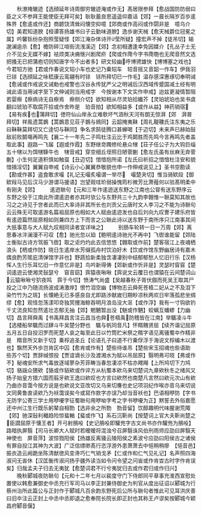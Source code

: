 <!-- { "loadSidebar": true } -->
　　秋潦掩辙迹【选顔延年诗周御穷辙迹淹或作无】髙居限参拜【愈战国防防弱曰臣之义不参拜王能使臣无拜可矣】耿耿蓄良思遥遥仰嘉话【郊】一晨长隔岁百歩逺殊界【愈逺或作还】商聼饶清耸闷懐空抑噫【郊商或作高闷或作閟非是　噫乌介切】美君知道腴【桓谭答扬雄书曰子云勤味道腴】逸歩谢天械【愈天械爵位冠冕之属】吟馨铄纷杂抱照莹疑怪【郊江淹杂体诗开莹所疑】撞宏声不掉【徒吊切】输邈澜逾杀【愈】檐防碎江喧街流浅溪迈【郊】念初相遭逢幸免因媒介【孔丛子士无介不见女无媒不嫁】袪烦类决痈惬兴剧爬疥【爬或作爮今字书爮匏也无爬音然文选把搔无已把蒲庖切则知唐字今不出者多】研文较幽呼博骋雄快【博博塞之戏也】今君轺方驰【君或作春说文轺小车也史记乃乗轺车　轺音摇又音韶一作车】伊我羽已铩【选顔延之咏嵇康云鸾翮有时铩　铩所拜切已一作毛】温存感深惠琢切奉明诫【愈诫或作戒说文诫勅也戒警也汉谷永传犹严父之明诫后汉西域传蹙国减土经有明诫此语当用诫字至下文伸诫则当用戒字　今按谢本下文实作申戒】迨兹更凝情暂阻若婴瘵【瘵病诗无自瘵焉　瘵侧介切】欲知相从尽灵珀拾纎芥【灵珀琥珀也吴书虞翻曰琥珀不取腐芥拾或作舍昨是　珀音拍】欲知相益多【或作从益】神药销宿【易有疾也蒲拜切】徳符仙山岸永立难欹坏气涵秋天河有朗无惊湃【郊　湃普拜切】祥鳯遗蒿鷃【蒿鷃意见荘子鷃与鴳同】云韶掩夷靺【周礼鞮鞻氏注东夷之乐曰靺靺莫拜切又亡逹切与靺同】争名求鹄徒腾口甚蝉喝【于迈切】未来声已赫始鼔敌前败鬬塲再鸣先【襄二十一年先二子鸣杜注云比于鸡鬬胜而先鸣今言再鸣先者盖取此事】遐路一飞届【遐或作霞】东野继竒躅修纶悬众犗【荘子任公子为大钩巨缁五十犗以为饵犗騬牛也　犗音戒】穿空细丘垤照日陋菅蒯【愈左氏虽有丝麻无弃菅蒯】小生何足道积慎如触虿【丑迈切】愔愔抱所诺【左氏曰祈招之愔愔杜注安和貌　愔揖淫切】翼翼自申戒【诗云小心翼翼恭敬貌也申一作伸戒说见上】圣书空勘读【勘或作甚】盗食敢求嘬【礼记无嘬炙嘬谓一举尽　嘬楚夬切】惟当骑欵段【御欵叚马见后汉马少游谓马援语】岂望觌珪玠弱操愧筠杉微芳比萧薤何以验髙明柔中有刚夬【郊】
　　逺逰聮句【元和三年作逺逰送东野之江南也公甞有送东野序云东野之役于江南此所谓逺逰者亦其时欤公与东野共三十九韵李翺惟一聮莫知其故也习之之诗见于世者此而已大率诗非其所长也刘贡父云唐时文人李习之不能为诗聮句云云殊无可取逺游名篇祖屈原也相如大人赋由逺逰发也自后刘向九叹曺子建乐府皆有逺逰篇然屈原相如则兼四方上下而言之公聮此诗以送东野于南所序只江南事其间大扺事意与大人赋九叹相同读者宜详味之】
　　别肠车轮转一日一万周【郊】离思春冰泮澜漫不可収【愈】驰光忽以廹【鲍明逺诗驰光不再中】飞辔谁能留【郊陆士衡拟古诗方驾振飞辔】取之讵灼灼此去信悠悠【翺取或作前】楚客宿江上夜魂栖浪头【栖或作防】晓日生逺岸水芳缀孤舟村饮泊好木【饮或作馆东野幽居诗有嘉木偶良酌芳隂庇清弹馆字非也】野蔬拾新柔独含凄凄别中结郁郁愁人忆旧行乐【汉杨恽人生行乐耳忆旧一作意忆非是】鸟吟新得俦【郊新或作忻非是】灵瑟时窅窅【楚词逺逰云使湘灵鼔瑟兮　窅音窈】霠猿夜啾啾【霠说文云覆日也谓猿在云间楚词山云猿啾啾兮狖夜鸣　霠于今切】愤涛气尚盛【吴越春秋子胥伏劔而死吴王取其尸投之江中乃随流扬波成涛激岸】恨竹泪空幽【博物志云舜死苍梧二妃从之不及泪下染竹竹为之斑】长懐絶无已多感良自尤即路渉献嵗归期眇凉秋两欢日牢落孤悲坐绸缪【愈】观怪忽荡漾叩竒独冥捜海鲸吞明月浪岛没大沤【或作浮】我有一寸钩欲钓千丈流良知忽然逺壮志郁无抽【郊】魍魉暂出没【魅或作魉】蛟螭互蟠蟉【力幽切】昌言拜舜禹【书禹拜昌言注云昌当也舜苍梧禹防稽皆在江南】举颿凌斗牛【选楼船举颿而过肆斗牛吴楚分野也　颿与帆同音凡】怀糈餽贤屈【续齐谐记屈原五月五日自投汨罗而死楚人哀之每至此日以竹筒贮米祭之糈字语见离骚蜀夲作精非是　糈音所又新于切】乗桴追圣丘【论语孔子曰道不行乗俘浮于海说文桴编木以渡也】飘然天外歩岂肯区中囚【愈肯或作有】楚些待谁吊【楚些宋玉招魂也些语助　些苏个切】贾辞缄恨投【贾谊谪长沙及渡湘水为赋以吊屈原】翳明弗可晓【弗或作不】秘魂安所求气毒放逐域蓼杂芳菲畴当春忽凄凉不枯亦飕飗【上所鸠切下力鸠切】貉謡众猥欸【貉或作貊欸或作谇方从杭蜀本欸乌来切楚词九章欸秋冬之绪风又扬子始皇方猎六国而翦牙欸王逸曰欸叹也方言曰欸然也南楚凡言然曰欸元次山有欸乃曲亦音霭今按方说是也欸说文亚改切又乌来切譍也史记项羽纪作唉亦音乌来切说文同黄鲁直读欸乃为袄霭误矣今或冩作款字亦误乃却当音袄也】巴语相咿防【字书无防字公寄三学士用咿嚘字征蜀聮句用咿呦字考之字书咿嚘为正】黙誓去外俗嘉愿还中州江生行既乐躬辇自相勠【选非余之所勠　勠音留】饮醇趣明代味腥谢荒陬【郊】驰深鼔利檝趋险惊蜚輶【蜚或作飞】系石沉靳尚【按楚词上官大夫靳尚楚之臣譛屈原于懐王者】开弓射鴅吺【史记鴅吺即驩兠字古文尚书亦作驩兠为鴅吺】路暗执屏翳【司马长卿大人赋时若暧暧将混浊兮召屏翳诛风伯刑雨师应劭曰屏翳天神使也　屏音萍】波惊戮阳侯【扬雄反离骚云陵阳侯之素波兮应劭曰阳侯古之诸侯有罪自投江其神为大波】广泛信缥缈髙行恣浮游外患萧萧去中悒稍稍瘳　【悒音邑】振衣造云阙跪坐陈清猷徳风变谗巧仁气销戈矛【仁或作和仁气见礼记】名声照四海淑问无峕休【汉匡衡传淑问扬乎疆外读当如令问令望之问峕或作肯旹古时字作肯误矣】归哉孟夫子归去无夷犹【愈楚词君不行兮夷犹归去或作君归或作归兴】
　　晚秋郾城夜防聮句【元和十二年七月以裴度守门下侍郎同平章事充淮西宣慰处置使以韩愈兼御史中丞充行军司马以李正封兼侍御史为判官从度出征诏以郾城为行蔡州治所此篇公与正封作于郾城凡百余韵东野死后公所与聮句者惟此可见耳洪庆善曰旧夲注云正封上中丞中丞即退之愈奉院长院长即正封也其称王卢谬矣按郾城今颖昌府郾音偃】
